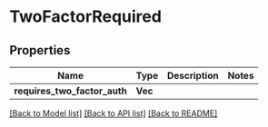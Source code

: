 # TwoFactorRequired

## Properties

Name | Type | Description | Notes
------------ | ------------- | ------------- | -------------
**requires_two_factor_auth** | **Vec<String>** |  | 

[[Back to Model list]](../README.md#documentation-for-models) [[Back to API list]](../README.md#documentation-for-api-endpoints) [[Back to README]](../README.md)


